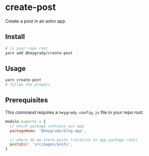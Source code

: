 # create-post

Create a post in an astro app.

## Install

```sh
# in your repo root
yarn add @heygrady/create-post
```

## Usage

```sh
yarn create-post
# follow the prompts
```

## Prerequisites

This command requires a `heygrady.config.js` file in your repo root.

```js
module.exports = {
  // which package contains our app
  packageName: '@heygrady/blog-app',

  // where do we store posts (relative to app package root)
  postsDir: 'src/pages/posts',
}
```
